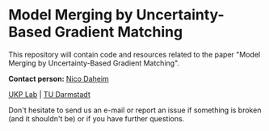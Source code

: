 # Model Merging by Uncertainty-Based Gradient Matching

This repository will contain code and resources related to the paper "Model Merging by Uncertainty-Based Gradient Matching".

**Contact person:** [Nico Daheim](mailto:nico.daheim@tu-darmstadt.de)

[UKP Lab](https://www.ukp.tu-darmstadt.de/) | [TU Darmstadt](https://www.tu-darmstadt.de/)

Don't hesitate to send us an e-mail or report an issue if something is broken (and it shouldn't be) or if you have further questions.
